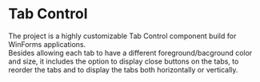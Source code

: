 Tab Control
===========

The project is a highly customizable Tab Control component build for WinForms applications.  
Besides allowing each tab to have a different foreground/bacground color and size, it includes the option to display close buttons on the tabs, to reorder the tabs and to display the tabs both horizontally or vertically.
